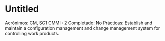 # Untitled

Acrónimos: CM, SG1
CMMI : 2
Completado: No
Prácticas: Establish and maintain a configuration management and change management system for controlling work products.